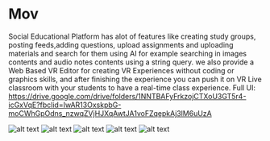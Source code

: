 # Mov
Social Educational Platform has alot of features like creating study groups, posting
feeds,adding questions, upload assignments and uploading materials and search for them
using AI for example searching in images contents and audio notes contents using a string
query.
we also provide a Web Based VR Editor for creating VR Experiences without coding or
graphics skills, and after finishing the experience you can push it on VR Live classroom
with your students to have a real-time class experience.
Full UI: https://drive.google.com/drive/folders/1NNTBAFyFrkzojCTXoU3GT5r4-icGxVqE?fbclid=IwAR13OxskpbG-moCWhGpOdns_nzwqZVjHJXqAwtJA1voFZqepkAj3lM6uUzA

![alt text](https://raw.githubusercontent.com/Jekso/Mov/master/public/images/Intro%20Screen.png)
![alt text](https://raw.githubusercontent.com/Jekso/Mov/master/public/images/Login.png)
![alt text](https://raw.githubusercontent.com/Jekso/Mov/master/public/images/Discover-Card.png)
![alt text](https://raw.githubusercontent.com/Jekso/Mov/master/public/images/Sign%20Up%202nd%20Stage-A.png)
![alt text](https://raw.githubusercontent.com/Jekso/Mov/master/public/images/Public%20Group%20Created.png)
